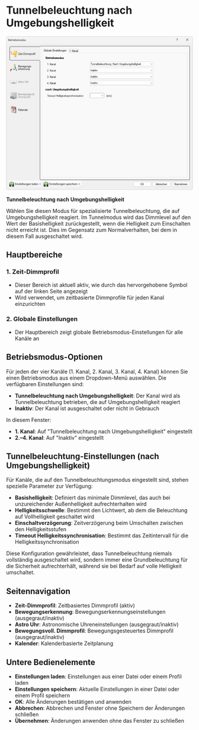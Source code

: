 # Tunnelbeleuchtung nach Umgebungshelligkeit

![Tunnelbeleuchtung nach Umgebungshelligkeit](tunnelbeleuchtung-nach-umgebungshelligkeit.png)

**Tunnelbeleuchtung nach Umgebungshelligkeit**

Wählen Sie diesen Modus für spezialisierte Tunnelbeleuchtung, die auf Umgebungshelligkeit reagiert. Im Tunnelmodus wird das Dimmlevel auf den Wert der Basishelligkeit zurückgestellt, wenn die Helligkeit zum Einschalten nicht erreicht ist. Dies im Gegensatz zum Normalverhalten, bei dem in diesem Fall ausgeschaltet wird.

## Hauptbereiche

### 1. Zeit-Dimmprofil

- Dieser Bereich ist aktuell aktiv, wie durch das hervorgehobene Symbol auf der linken Seite angezeigt
- Wird verwendet, um zeitbasierte Dimmprofile für jeden Kanal einzurichten

### 2. Globale Einstellungen

- Der Hauptbereich zeigt globale Betriebsmodus-Einstellungen für alle Kanäle an

## Betriebsmodus-Optionen

Für jeden der vier Kanäle (1. Kanal, 2. Kanal, 3. Kanal, 4. Kanal) können Sie einen Betriebsmodus aus einem Dropdown-Menü auswählen. Die verfügbaren Einstellungen sind:

- **Tunnelbeleuchtung nach Umgebungshelligkeit**: Der Kanal wird als Tunnelbeleuchtung betrieben, die auf Umgebungshelligkeit reagiert
- **Inaktiv**: Der Kanal ist ausgeschaltet oder nicht in Gebrauch

In diesem Fenster:
- **1. Kanal**: Auf "Tunnelbeleuchtung nach Umgebungshelligkeit" eingestellt
- **2.–4. Kanal**: Auf "Inaktiv" eingestellt

## Tunnelbeleuchtung-Einstellungen (nach Umgebungshelligkeit)

Für Kanäle, die auf den Tunnelbeleuchtungsmodus eingestellt sind, stehen spezielle Parameter zur Verfügung:

- **Basishelligkeit**: Definiert das minimale Dimmlevel, das auch bei unzureichender Außenhelligkeit aufrechterhalten wird
- **Helligkeitsschwelle**: Bestimmt den Lichtwert, ab dem die Beleuchtung auf Vollhelligkeit geschaltet wird
- **Einschaltverzögerung**: Zeitverzögerung beim Umschalten zwischen den Helligkeitsstufen
- **Timeout Helligkeitssynchronisation**: Bestimmt das Zeitintervall für die Helligkeitssynchronisation

Diese Konfiguration gewährleistet, dass Tunnelbeleuchtung niemals vollständig ausgeschaltet wird, sondern immer eine Grundbeleuchtung für die Sicherheit aufrechterhält, während sie bei Bedarf auf volle Helligkeit umschaltet.

## Seitennavigation

- **Zeit-Dimmprofil**: Zeitbasiertes Dimmprofil (aktiv)
- **Bewegungserkennung**: Bewegungserkennungseinstellungen (ausgegraut/inaktiv)
- **Astro Uhr**: Astronomische Uhreneinstellungen (ausgegraut/inaktiv)
- **Bewegungsvoll. Dimmprofil**: Bewegungsgesteuertes Dimmprofil (ausgegraut/inaktiv)
- **Kalender**: Kalenderbasierte Zeitplanung

## Untere Bedienelemente

- **Einstellungen laden**: Einstellungen aus einer Datei oder einem Profil laden
- **Einstellungen speichern**: Aktuelle Einstellungen in einer Datei oder einem Profil speichern
- **OK**: Alle Änderungen bestätigen und anwenden
- **Abbrechen**: Abbrechen und Fenster ohne Speichern der Änderungen schließen
- **Übernehmen**: Änderungen anwenden ohne das Fenster zu schließen
